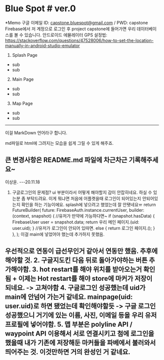 # Blue Spot  # ver.0

*Memo
구글 이메일 ID: capstone.bluespot@gmail.com / PWD: capstone
Firebase에서 저 계정으로 로그인 후 project capstone에 들어가면 우리 데이터베이스를 볼 수 있습니다.
안드로이드 에뮬레이터 GPS 설정법: https://stackoverflow.com/questions/47528006/how-to-set-the-location-manually-in-android-studio-emulator


1. Splash Page
- sub
- sub
2. Main Page
- sub
- sub
3. Map Page
- sub
- sub

---
이걸 MarkDown 언어라구 합니다.

md파일로 html에 그려지는 모습을 쉽게 그릴 수 있게 해주죠.

큰 변경사항은 README.md 파일에 차근차근 기록해주세요~
---





이상윤.
---20.11.18
1. 구글로그인의 문제점? ui 부분이라서 어떻게 해야할지 감이 안잡히네요. 하실 수 있는분 좀 부탁드려요.
이게 뭐냐면 처음에 어플켯을때 로그인이 되어있는지 안되어있는지 확인을 하는 기능이에요. splash에 넣으려고 했었는데 잘 안됏네요ㅠ
return FutureBuilder<FirebaseUser>(
      future: FirebaseAuth.instance.currentUser,
      builder: (context, snapshot) {
        //유저가 만약에 가능하다면~
        if (snapshot.hasData) {
          FirebaseUser user = snapshot.data;
          return 우리 메인 페이지.(uid: user.uid);
        }
        //유저가 로그인이 안되어 있따면.
        else {
          return 로그인 페이지.();
        }
      },
    );
이걸 main에 넣었어야 했는데 추가하지 못했음.

우선적으로 연동이 급선무인거 같아서 연동만 했음.
추후에 해야할 것.
2. 구글지도킨 다음 뒤로 돌아가야하는 버튼 추가해야함.
3. hot restart를 해야 위치를 받아오는거 확인됨 + 이제는 Hot restart를 해야 store에 마커가 저장이 되네요. -> 고쳐야함
4. 구글로그인 성공했는데 uid가 main에 안넘어 가는거 같네요. mainpage(uid: user.uid)로 하면 됐었는데 확인해야할듯
    -> 구글 로그인 성공했으니 거기에 있는 이름, 사진, 이메일 등을 우리 유저프로필에 넣어야함.
5. 맵 부분은 polyline API / waypoint  API 이용해서 서로 연결시키고 첨에 로그인을 했을때 내가 기존에 저장해둔 마커들을 파베에서 불러와서 띄어주는 것. 이것만하면 거의 완성인 거 같네요.
---

